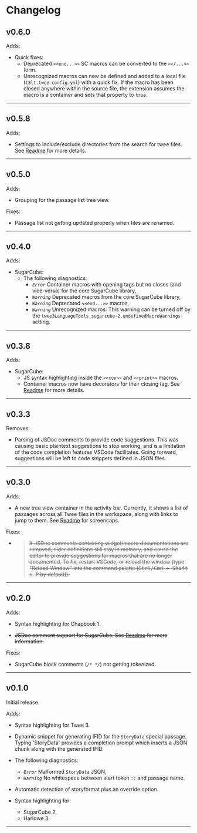 # Changelog

## v0.6.0

Adds:

- Quick fixes:
	- Deprecated `<<end...>>` SC macros can be converted to the `<</...>>` form.
	- Unrecognized macros can now be defined and added to a local file (`t3lt.twee-config.yml`) with a quick fix. If the macro has been closed anywhere within the source file, the extension assumes the macro is a container and sets that property to `true`.

---

## v0.5.8

Adds:

- Settings to include/exclude directories from the search for twee files. See [Readme](README.md#extension-settings) for more details.

---

## v0.5.0

Adds:

- Grouping for the passage list tree view.

Fixes:

- Passage list not getting updated properly when files are renamed.

---

## v0.4.0

Adds:

- SugarCube:
	- The following diagnostics:
		- *`Error`* Container macros with opening tags but no closes (and vice-versa) for the core SugarCube library,
		- *`Warning`* Deprecated macros from the core SugarCube library,
		- *`Warning`* Deprecated `<<end...>>` macros,
		- *`Warning`* Unrecognized macros. This warning can be turned off by the `twee3LanguageTools.sugarcube-2.undefinedMacroWarnings` setting.

---

## v0.3.8

Adds:

- SugarCube:
    - JS syntax highlighting inside the `<<run>>` and `<<print>>` macros.
	- Container macros now have decorators for their closing tag. See [Readme](README.md#sugarcube) for more details.

---

## v0.3.3

Removes:

- Parsing of JSDoc comments to provide code suggestions. This was causing basic plaintext suggestions to stop working, and is a limitation of the code completion features VSCode facilitates. Going forward, suggestions will be left to code snippets defined in JSON files.

---

## v0.3.0

Adds:

- A new tree view container in the activity bar. Currently, it shows a list of passages across all Twee files in the workspace, along with links to jump to them. See [Readme](README.md#features) for screencaps.

Fixes:

- > ~~If JSDoc comments containing widget/macro documentations are removed, older definitions still stay in memory, and cause the editor to provide suggestions for macros that are no longer documented. To fix, restart VSCode, or reload the window (type "Reload Window" into the command palette (<kbd>Ctrl/Cmd + Shift + P</kbd> by default)).~~

---

## v0.2.0

Adds:

- Syntax highlighting for Chapbook 1.

- ~~JSDoc comment support for SugarCube. See [Readme](README.md#features) for more information.~~

Fixes:

- SugarCube block comments (`/* */`) not getting tokenized.

---

## v0.1.0

Initial release.

Adds:

- Syntax highlighting for Twee 3.

- Dynamic snippet for generating IFID for the `StoryData` special passage. Typing 'StoryData' provides a completion prompt which inserts a JSON chunk along with the generated IFID.

- The following diagnostics:
    - *`Error`* Malformed `StoryData` JSON,
    - *`Warning`* No whitespace between start token `::` and passage name.

- Automatic detection of storyformat plus an override option.

- Syntax highlighting for:
    - SugarCube 2,
    - Harlowe 3.

---